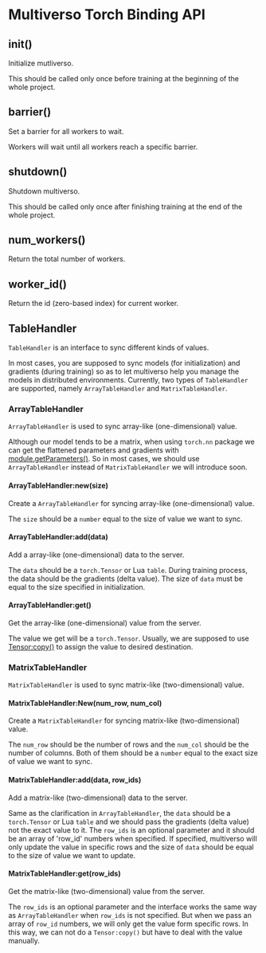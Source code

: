 # Multiverso Torch Binding API

## init()

Initialize mutliverso.

This should be called only once before training at the beginning of the whole
project.

## barrier()

Set a barrier for all workers to wait.

Workers will wait until all workers reach a specific barrier.

## shutdown()

Shutdown multiverso.

This should be called only once after finishing training at the end of the whole
project.

## num_workers()

Return the total number of workers.

## worker_id()

Return the id (zero-based index) for current worker.

## TableHandler

`TableHandler` is an interface to sync different kinds of values.

In most cases, you are supposed to sync models (for initialization) and
gradients (during training) so as to let multiverso help you manage the models
in distributed environments. Currently, two types of `TableHandler` are
supported, namely `ArrayTableHandler` and `MatrixTableHandler`.

### ArrayTableHandler

`ArrayTableHandler` is used to sync array-like (one-dimensional) value.

Although our model tends to be a matrix, when using `torch.nn` package we can
get the flattened parameters and gradients with
[module.getParameters()](https://github.com/torch/nn/blob/master/doc/module.md#flatparameters-flatgradparameters-getparameters).
So in most cases, we should use `ArrayTableHandler` instead of
`MatrixTableHandler` we will introduce soon.

#### ArrayTableHandler:new(size)

Create a `ArrayTableHandler` for syncing array-like (one-dimensional) value.

The `size` should be a `number` equal to the size of value we want to sync.

#### ArrayTableHandler:add(data)

Add a array-like (one-dimensional) data to the server.

The `data` should be a `torch.Tensor` or Lua `table`. During training process,
the data should be the gradients (delta value). The size of `data` must be equal
to the size specified in initialization.

#### ArrayTableHandler:get()

Get the array-like (one-dimensional) value from the server.

The value we get will be a `torch.Tensor`. Usually, we are supposed to use
[Tensor:copy()](https://github.com/torch/torch7/blob/master/doc/tensor.md#self-copytensor)
to assign the value to desired destination.

### MatrixTableHandler

`MatrixTableHandler` is used to sync matrix-like (two-dimensional) value.

#### MatrixTableHandler:New(num_row, num_col)

Create a `MatrixTableHandler` for syncing matrix-like (two-dimensional) value.

The `num_row` should be the number of rows and the `num_col` should be the
number of columns. Both of them should be a `number` equal to the exact size of
value we want to sync.

#### MatrixTableHandler:add(data, row_ids)

Add a matrix-like (two-dimensional) data to the server.

Same as the clarification in `ArrayTableHandler`, the `data` should be a
`torch.Tensor` or Lua `table` and we should pass the gradients (delta value) not
the exact value to it. The `row_ids` is an optional parameter and it should be
an array of 'row_id' numbers when specified. If specified, multiverso will only
update the value in specific rows and the size of `data` should be equal to the
size of value we want to update.

#### MatrixTableHandler:get(row_ids)

Get the matrix-like (two-dimensional) value from the server.

The `row_ids` is an optional parameter and the interface works the same way as
`ArrayTableHandler` when `row_ids` is not specified. But when we pass an array
of `row_id` numbers, we will only get the value form specific rows. In this way,
we can not do a `Tensor:copy()` but have to deal with the value manually.
